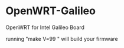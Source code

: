 OpenWRT-Galileo
===============

OpenWRT for Intel Galileo Board

running "make V=99 " will build your firmware
